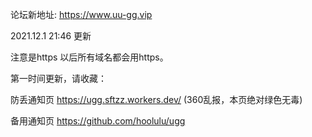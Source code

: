 论坛新地址:
https://www.uu-gg.vip 

2021.12.1 21:46 更新 

注意是https 以后所有域名都会用https。 

第一时间更新，请收藏： 

防丢通知页 
https://ugg.sftzz.workers.dev/ 
(360乱报，本页绝对绿色无毒) 

备用通知页 
https://github.com/hoolulu/ugg
